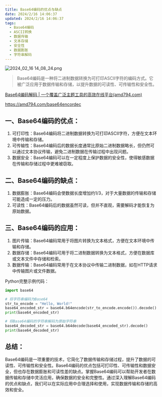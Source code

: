 ```yaml
---
title: Base64编码的优点与缺点
date: 2024/2/16 14:06:37
updated: 2024/2/16 14:06:37
tags:
  - Base64编码
  - ASCII转换
  - 数据传输
  - 文本存储
  - 安全性
  - 数据膨胀
  - 字符串解码
---
```



<img src="https://static.cmdragon.cn/blog/images/2024_02_16 14_08_24.png@blog" title="2024_02_16 14_08_24.png" alt="2024_02_16 14_08_24.png"/>

> Base64编码是一种将二进制数据转换为可打印ASCII字符的编码方式。它被广泛应用于数据传输和存储，以提升数据的可读性、可传输性和安全性。

[Base64编码解码 | 一个覆盖广泛主题工具的高效在线平台(amd794.com)](https://amd794.com/base64encordec)

https://amd794.com/base64encordec

## 一、Base64编码的优点：

1. 可打印性：Base64编码将二进制数据转换为可打印ASCII字符，方便在文本环境中传输和存储。
1. 可传输性：Base64编码后的数据长度通常比原始二进制数据略长，但仍然可以通过文本协议传输，避免二进制数据在传输过程中出现问题。
1. 数据安全：Base64编码可以在一定程度上保护数据的安全性，使得敏感数据在传输和存储过程中更难被窃取。

## 二、Base64编码的缺点：

1. 数据膨胀：Base64编码会使数据长度增加约1/3，对于大量数据的传输和存储可能造成一定的压力。
1. 可读性：Base64编码后的数据虽然可读，但并不直观，需要解码才能恢复为原始数据。

## 三、Base64编码的应用：

1. 图片传输：Base64编码常用于将图片转换为文本格式，方便在文本环境中传输和存储。
1. 数据存储：Base64编码可用于将二进制数据转换为文本格式，方便在数据库或文本文件中存储和检索。
1. 数据传输：Base64编码常用于在文本协议中传输二进制数据，如在HTTP请求中传输图片或文件数据。

Python完整示例代码：

``` python
import base64

# 将字符串编码为Base64
str_to_encode = "Hello, World!"
base64_encoded_str = base64.b64encode(str_to_encode.encode()).decode()
print(base64_encoded_str)

# 将Base64编码的字符串解码为原始字符串
base64_decoded_str = base64.b64decode(base64_encoded_str).decode()
print(base64_decoded_str)
```

## 总结：

Base64编码是一项重要的技术，它简化了数据传输和存储过程，提升了数据的可读性、可传输性和安全性。Base64编码的优点包括可打印性、可传输性和数据安全，但也存在数据膨胀和可读性差的缺点。掌握Base64编码可以帮助开发者在数据传输和存储中灵活应用，确保数据的安全和完整性。通过深入理解Base64编码的优点和缺点，我们可以在实际应用中合理选择和使用，实现数据传输和存储的高效和安全。